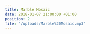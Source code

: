 ```yaml
---
title: Marble Mosaic
date: 2018-01-07 21:00:00 +01:00
position: 2
file: "/uploads/Marble%20Mosaic.mp3"
---
```


